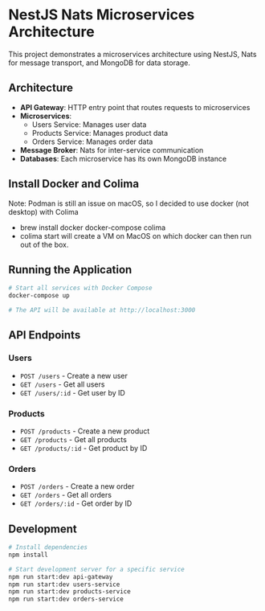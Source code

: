 # NestJS Nats Microservices Architecture

This project demonstrates a microservices architecture using NestJS, Nats for message transport, and MongoDB for data storage.

## Architecture

- **API Gateway**: HTTP entry point that routes requests to microservices
- **Microservices**:
  - Users Service: Manages user data
  - Products Service: Manages product data
  - Orders Service: Manages order data
- **Message Broker**: Nats for inter-service communication
- **Databases**: Each microservice has its own MongoDB instance


## Install Docker and Colima
Note: Podman is still an issue on macOS, so I decided to use docker (not desktop) with Colima

- brew install docker docker-compose colima
- colima start will create a VM on MacOS on which docker can then run out of the box.


## Running the Application

```bash
# Start all services with Docker Compose
docker-compose up

# The API will be available at http://localhost:3000
```

## API Endpoints

### Users
- `POST /users` - Create a new user
- `GET /users` - Get all users
- `GET /users/:id` - Get user by ID

### Products
- `POST /products` - Create a new product
- `GET /products` - Get all products
- `GET /products/:id` - Get product by ID

### Orders
- `POST /orders` - Create a new order
- `GET /orders` - Get all orders
- `GET /orders/:id` - Get order by ID

## Development

```bash
# Install dependencies
npm install

# Start development server for a specific service
npm run start:dev api-gateway
npm run start:dev users-service
npm run start:dev products-service
npm run start:dev orders-service
```